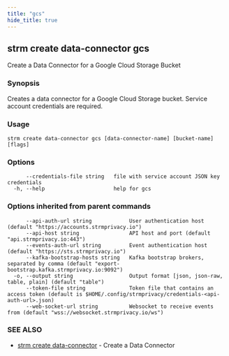 ```yaml
---
title: "gcs"
hide_title: true
---
```

## strm create data-connector gcs

Create a Data Connector for a Google Cloud Storage Bucket

### Synopsis

Creates a data connector for a Google Cloud Storage bucket. Service account credentials are required.

### Usage

```
strm create data-connector gcs [data-connector-name] [bucket-name] [flags]
```

### Options

```
      --credentials-file string   file with service account JSON key credentials
  -h, --help                      help for gcs
```

### Options inherited from parent commands

```
      --api-auth-url string            User authentication host (default "https://accounts.strmprivacy.io")
      --api-host string                API host and port (default "api.strmprivacy.io:443")
      --events-auth-url string         Event authentication host (default "https://sts.strmprivacy.io")
      --kafka-bootstrap-hosts string   Kafka bootstrap brokers, separated by comma (default "export-bootstrap.kafka.strmprivacy.io:9092")
  -o, --output string                  Output format [json, json-raw, table, plain] (default "table")
      --token-file string              Token file that contains an access token (default is $HOME/.config/strmprivacy/credentials-<api-auth-url>.json)
      --web-socket-url string          Websocket to receive events from (default "wss://websocket.strmprivacy.io/ws")
```

### SEE ALSO

* [strm create data-connector](/cli-reference/strm/create/data-connector.md)	 - Create a Data Connector

